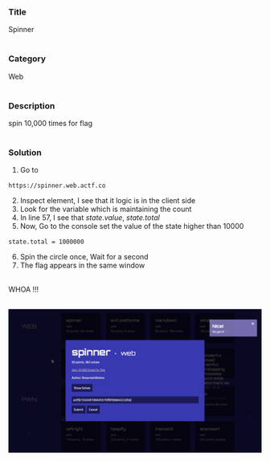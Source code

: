 ### Title

Spinner
<br><br>


### Category

Web
<br><br>


### Description

spin 10,000 times for flag
<br><br>


### Solution

1. Go to
```
https://spinner.web.actf.co
```
2. Inspect element, I see that it logic is in the client side
3. Look for the variable which is maintaining the count
4. In line 57, I see that _state.value_, _state.total_
5. Now, Go to the console set the value of the state higher than 10000
```
state.total = 1000000
```
6. Spin the circle once, Wait for a second
7. The flag appears in the same window
<br><br>


WHOA !!!
<br><br>

![flag](flag.png)